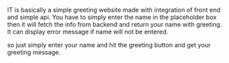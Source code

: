 IT is basically a simple greeting website made with integration of front end and simple api.
You have to simply enter the name in the placeholder box then it will fetch the info from backend and return your name with greeting.
It can display error message if name will not be entered.

so just simply enter your name and hit the greeting button and get your greeting message.
